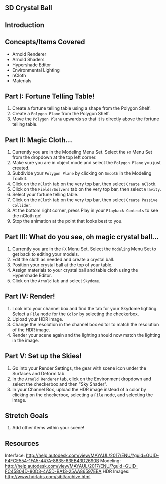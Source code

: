 ## 3D Crystal Ball

## Introduction

## Concepts/Items Covered
* Arnold Renderer
* Arnold Shaders
* Hypershade Editor
* Environmental Lighting
* nCloth
* Materials

## Part I: Fortune Telling Table!
1. Create a fortune telling table using a shape from the Polygon Shelf.
2. Create a ```Polygon Plane``` from the Polygon Shelf.
3. Move the ```Polygon Plane``` upwards so that it is directly above the fortune telling table.

## Part II: Magic Cloth...
1. Currently you are in the Modeling Menu Set. Select the ```FX``` Menu Set from the dropdown at the top left corner.
2. Make sure you are in object mode and select the ```Polygon Plane``` you just created.
3. Subdivide your ```Polygon Plane``` by clicking on ```Smooth``` in the Modeling Toolkit.
3. Click on the ```nCloth``` tab on the very top bar, then select ```Create nCloth```.
4. Click on the ```Fields/Solvers``` tab on the very top bar, then select ```Gravity```.
5. Select your fortune telling table.   
6. Click on the ```nCloth``` tab on the very top bar, then select ```Create Passive Collider```.
7. At the bottom right corner, press Play in your ```Playback Controls``` to see the nCloth go!
8. Stop the animation at the point that looks best to you.

## Part III: What do you see, oh magic crystal ball...
1. Currently you are in the ```FX``` Menu Set. Select the ```Modeling``` Menu Set to get back to editing your models.
2. Edit the cloth as needed and create a crystal ball.
3. Position your crystal ball at the top of your table.
4. Assign materials to your crystal ball and table cloth using the Hypershade Editor.
5. Click on the ```Arnold``` tab and select ```Skydome```.

## Part IV: Render!
1. Look into your channel box and find the tab for your Skydome lighting. Select a ```File``` node for the ```Color``` by selecting the checkerbox.
2. Upload your HDR image.
3. Change the resolution in the channel box editor to match the resolution of the HDR image.
4. Render your scene again and the lighting should now match the lighting in the image.

## Part V: Set up the Skies!
1. Go into your Render Settings, the gear with scene icon under the Surfaces and Deform tab.
2. In the ```Arnold Renderer``` tab, click on the Environment dropdown and select the checkerbox and then "Sky Shader".
3. In your Channel Box, upload the HDR image instead of a color by clicking on the checkerbox, selecting a ```File``` node, and selecting the image.

## Stretch Goals
1. Add other items within your scene!

## Resources
Interface: http://help.autodesk.com/view/MAYAUL/2017/ENU/?guid=GUID-F4FCE554-1FA5-447A-8835-63EB43D2690B
Modeling: http://help.autodesk.com/view/MAYAUL/2017/ENU/?guid=GUID-FC45804D-80D3-4A5D-BA13-25AA86597EEA
HDR Images: http://www.hdrlabs.com/sibl/archive.html
